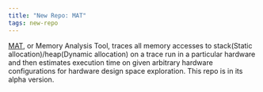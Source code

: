 ```yaml
---
title: "New Repo: MAT"
tags: new-repo
---
```


[MAT](https://github.com/LLNL/MAT), or Memory Analysis Tool, traces all memory accesses to stack(Static allocation)/heap(Dynamic allocation) on a trace run in a particular hardware and then estimates execution time on given arbitrary hardware configurations for hardware design space exploration. This repo is in its alpha version.
